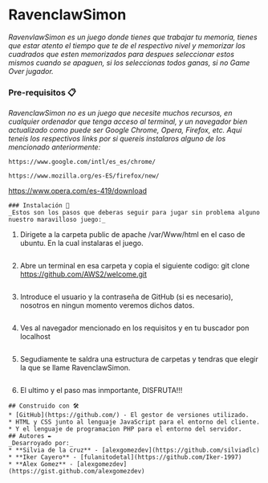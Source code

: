 # RavenclawSimon
_RavenvlawSimon es un juego donde tienes que trabajar tu memoria, tienes que estar atento el tiempo que te de el respectivo nivel y memorizar los cuadrados que esten memorizados para despues seleccionar estos mismos cuando se apaguen, si los seleccionas todos ganas, si no Game Over jugador._
### Pre-requisitos 📋
_RavenclawSimon no es un juego que necesite muchos recursos, en cualquier ordenador que tenga acceso al terminal, y un navegador bien actualizado como puede ser Google Chrome, Opera, Firefox, etc. Aqui teneis los respectivos links por si quereis instalaros alguno de los mencionado anteriormente:_
```
https://www.google.com/intl/es_es/chrome/
```
```
https://www.mozilla.org/es-ES/firefox/new/
```
https://www.opera.com/es-419/download
```
### Instalación 🔧
_Estos son los pasos que deberas seguir para jugar sin problema alguno nuestro maravilloso juego:_
```
1. Dirigete a la carpeta public de apache /var/Www/html en el caso de ubuntu. En la cual instalaras el juego.
```
```
2. Abre un terminal en esa carpeta y copia el siguiente codigo: git clone https://github.com/AWS2/welcome.git
```
```
3. Introduce el usuario y la contraseña de GitHub (si es necesario), nosotros en ningun momento veremos dichos datos.
```
```
4. Ves al navegador mencionado en los requisitos y en tu buscador pon localhost
```
```
5. Segudiamente te saldra una estructura de carpetas y tendras que elegir la que se llame RavenclawSimon.
```
```
6. El ultimo y el paso mas inmportante, DISFRUTA!!!
```
## Construido con 🛠️
* [GitHub](https://github.com/) - El gestor de versiones utilizado.
* HTML y CSS junto al lenguaje JavaScript para el entorno del cliente.
* Y el lenguaje de programacion PHP para el entorno del servidor.
## Autores ✒️
_Desarroyado por:_
* **Silvia de la cruz** - [alexgomezdev](https://github.com/silviadlc)
* **Iker Cayero** - [fulanitodetal](https://github.com/Iker-1997)
* **Alex Gomez** - [alexgomezdev](https://gist.github.com/alexgomezdev)
